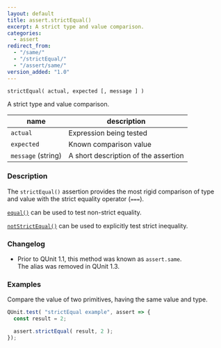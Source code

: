 ```yaml
---
layout: default
title: assert.strictEqual()
excerpt: A strict type and value comparison.
categories:
  - assert
redirect_from:
  - "/same/"
  - "/strictEqual/"
  - "/assert/same/"
version_added: "1.0"
---
```


`strictEqual( actual, expected [, message ] )`

A strict type and value comparison.

| name               | description                          |
|--------------------|--------------------------------------|
| `actual`           | Expression being tested              |
| `expected`         | Known comparison value               |
| `message` (string) | A short description of the assertion |

### Description

The `strictEqual()` assertion provides the most rigid comparison of type and value with the strict equality operator (`===`).

[`equal()`](./equal.md) can be used to test non-strict equality.

[`notStrictEqual()`](./notStrictEqual.md) can be used to explicitly test strict inequality.

### Changelog

* Prior to QUnit 1.1, this method was known as `assert.same`.<br>The alias was removed in QUnit 1.3.

### Examples

Compare the value of two primitives, having the same value and type.

```js
QUnit.test( "strictEqual example", assert => {
  const result = 2;

  assert.strictEqual( result, 2 );
});
```
